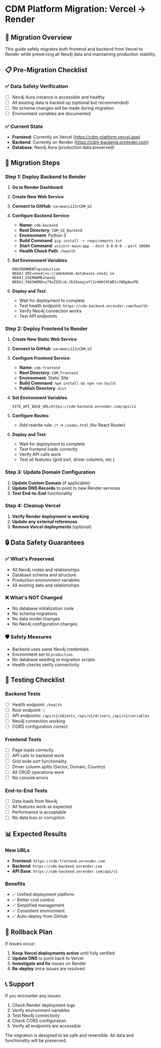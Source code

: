 # CDM Platform Migration: Vercel → Render

## 🎯 **Migration Overview**
This guide safely migrates both frontend and backend from Vercel to Render while preserving all Neo4j data and maintaining production stability.

## 📋 **Pre-Migration Checklist**

### ✅ **Data Safety Verification**
- [ ] Neo4j Aura instance is accessible and healthy
- [ ] All existing data is backed up (optional but recommended)
- [ ] No schema changes will be made during migration
- [ ] Environment variables are documented

### ✅ **Current State**
- **Frontend**: Currently on Vercel (https://cdm-platform.vercel.app)
- **Backend**: Currently on Render (https://cdm-backend.onrender.com)
- **Database**: Neo4j Aura (production data preserved)

## 🚀 **Migration Steps**

### **Step 1: Deploy Backend to Render**
1. **Go to Render Dashboard**
2. **Create New Web Service**
3. **Connect to GitHub**: `saramani123/CDM_UI`
4. **Configure Backend Service**:
   - **Name**: `cdm-backend`
   - **Root Directory**: `CDM_UI_Backend`
   - **Environment**: Python 3
   - **Build Command**: `pip install -r requirements.txt`
   - **Start Command**: `uvicorn main:app --host 0.0.0.0 --port 10000`
   - **Health Check Path**: `/health`

5. **Set Environment Variables**:
   ```
   ENVIRONMENT=production
   NEO4J_URI=neo4j+s://abb4a9a8.databases.neo4j.io
   NEO4J_USERNAME=neo4j
   NEO4J_PASSWORD=y79sZZXCcA-Jb26aeqjeYl2z4HAt9CWE5cYWQg8wxP8
   ```

6. **Deploy and Test**:
   - Wait for deployment to complete
   - Test health endpoint: `https://cdm-backend.onrender.com/health`
   - Verify Neo4j connection works
   - Test API endpoints

### **Step 2: Deploy Frontend to Render**
1. **Create New Static Web Service**
2. **Connect to GitHub**: `saramani123/CDM_UI`
3. **Configure Frontend Service**:
   - **Name**: `cdm-frontend`
   - **Root Directory**: `CDM_Frontend`
   - **Environment**: Static Site
   - **Build Command**: `npm install && npm run build`
   - **Publish Directory**: `dist`

4. **Set Environment Variables**:
   ```
   VITE_API_BASE_URL=https://cdm-backend.onrender.com/api/v1
   ```

5. **Configure Routes**:
   - Add rewrite rule: `/*` → `/index.html` (for React Router)

6. **Deploy and Test**:
   - Wait for deployment to complete
   - Test frontend loads correctly
   - Verify API calls work
   - Test all features (grid sort, driver columns, etc.)

### **Step 3: Update Domain Configuration**
1. **Update Custom Domain** (if applicable)
2. **Update DNS Records** to point to new Render services
3. **Test End-to-End** functionality

### **Step 4: Cleanup Vercel**
1. **Verify Render deployment is working**
2. **Update any external references**
3. **Remove Vercel deployments** (optional)

## 🔒 **Data Safety Guarantees**

### ✅ **What's Preserved**
- All Neo4j nodes and relationships
- Database schema and structure
- Production environment variables
- All existing data and relationships

### ❌ **What's NOT Changed**
- No database initialization code
- No schema migrations
- No data model changes
- No Neo4j configuration changes

### 🛡️ **Safety Measures**
- Backend uses same Neo4j credentials
- Environment set to `production`
- No database seeding or migration scripts
- Health checks verify connectivity

## 🧪 **Testing Checklist**

### **Backend Tests**
- [ ] Health endpoint: `/health`
- [ ] Root endpoint: `/`
- [ ] API endpoints: `/api/v1/objects`, `/api/v1/drivers`, `/api/v1/variables`
- [ ] Neo4j connection working
- [ ] CORS configuration correct

### **Frontend Tests**
- [ ] Page loads correctly
- [ ] API calls to backend work
- [ ] Grid wide sort functionality
- [ ] Driver column splits (Sector, Domain, Country)
- [ ] All CRUD operations work
- [ ] No console errors

### **End-to-End Tests**
- [ ] Data loads from Neo4j
- [ ] All features work as expected
- [ ] Performance is acceptable
- [ ] No data loss or corruption

## 📊 **Expected Results**

### **New URLs**
- **Frontend**: `https://cdm-frontend.onrender.com`
- **Backend**: `https://cdm-backend.onrender.com`
- **API Base**: `https://cdm-backend.onrender.com/api/v1`

### **Benefits**
- ✅ Unified deployment platform
- ✅ Better cost control
- ✅ Simplified management
- ✅ Consistent environment
- ✅ Auto-deploy from GitHub

## 🚨 **Rollback Plan**

If issues occur:
1. **Keep Vercel deployments active** until fully verified
2. **Update DNS** to point back to Vercel
3. **Investigate and fix** issues on Render
4. **Re-deploy** once issues are resolved

## 📞 **Support**

If you encounter any issues:
1. Check Render deployment logs
2. Verify environment variables
3. Test Neo4j connectivity
4. Check CORS configuration
5. Verify all endpoints are accessible

The migration is designed to be safe and reversible. All data and functionality will be preserved.
